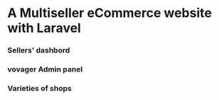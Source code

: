 # A Multiseller eCommerce website with Laravel

### Sellers' dashbord
### vovager Admin panel
### Varieties of shops
